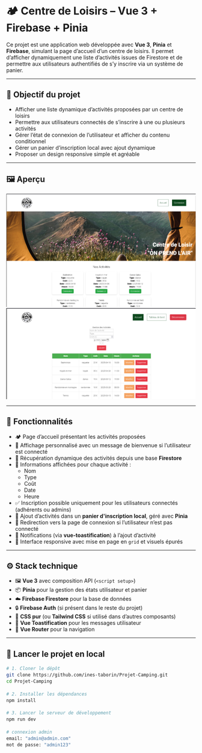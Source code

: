 # 🏕️ Centre de Loisirs – Vue 3 + Firebase + Pinia

Ce projet est une application web développée avec **Vue 3**, **Pinia** et **Firebase**, simulant la page d’accueil d’un centre de loisirs. Il permet d’afficher dynamiquement une liste d’activités issues de Firestore et de permettre aux utilisateurs authentifiés de s’y inscrire via un système de panier.

---

## 🎯 Objectif du projet

- Afficher une liste dynamique d’activités proposées par un centre de loisirs
- Permettre aux utilisateurs connectés de s’inscrire à une ou plusieurs activités
- Gérer l’état de connexion de l’utilisateur et afficher du contenu conditionnel
- Gérer un panier d’inscription local avec ajout dynamique
- Proposer un design responsive simple et agréable

---

## 🖼️ Aperçu

![Aperçu de l'application](./public/screenshot.png)
![Aperçu de l'application](./public/screenshot2.png)

---

## 🔄 Fonctionnalités

- 🏕️ Page d’accueil présentant les activités proposées
- 👤 Affichage personnalisé avec un message de bienvenue si l’utilisateur est connecté
- 🔄 Récupération dynamique des activités depuis une base **Firestore**
- 📅 Informations affichées pour chaque activité :
  - Nom
  - Type
  - Coût
  - Date
  - Heure
- ✅ Inscription possible uniquement pour les utilisateurs connectés (adhérents ou admins)
- 🛒 Ajout d’activités dans un **panier d'inscription local**, géré avec **Pinia**
- 🔐 Redirection vers la page de connexion si l’utilisateur n’est pas connecté
- 🍞 Notifications (via **vue-toastification**) à l’ajout d’activité
- 🎨 Interface responsive avec mise en page en `grid` et visuels épurés

---

## ⚙️ Stack technique

- 🖼️ **Vue 3** avec composition API (`<script setup>`)
- 📦 **Pinia** pour la gestion des états utilisateur et panier
- ☁️ **Firebase Firestore** pour la base de données
- 🔒 **Firebase Auth** (si présent dans le reste du projet)
- 💅 **CSS pur** (ou **Tailwind CSS** si utilisé dans d’autres composants)
- 🍞 **Vue Toastification** pour les messages utilisateur
- 📁 **Vue Router** pour la navigation

---

## 🚀 Lancer le projet en local

```bash
# 1. Cloner le dépôt
git clone https://github.com/ines-taborin/Projet-Camping.git
cd Projet-Camping

# 2. Installer les dépendances
npm install

# 3. Lancer le serveur de développement
npm run dev

# connexion admin
email: "admin@admin.com"
mot de passe: "admin123"
